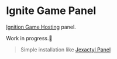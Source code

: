# Ignite Game Panel

[Ignition Game Hosting](https://ignitionhost.ro) panel.

Work in progress.👀
>Simple installation like [Jexactyl Panel](https://www.jexactyl.com)
